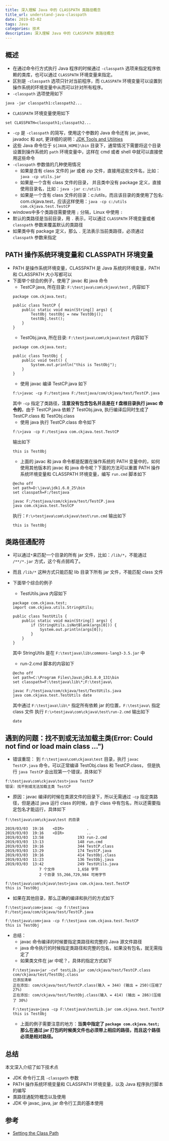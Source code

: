 ```yaml
---
title: 深入理解 Java 中的 CLASSPATH 类路径概念
title_url: understand-java-classpath
date: 2019-03-02
tags: Java
categories: 技术
description: 深入理解 Java 中的 CLASSPATH 类路径概念
---
```


## 概述

- 在通过命令行方式执行 Java 程序的时候通过 `-classpath` 选项来指定程序依赖的类库，也可以通过 `CLASSPATH` 环境变量来指定。
- 区别是 `-classpath` 选项只针对当前程序，而 `CLASSPATH` 环境变量可以设置到操作系统的环境变量中从而可以针对所有程序。
- `-classpath` 选项使用如下
```
java -jar classpath1:classpath2...
```

- `CLASSPATH` 环境变量使用如下
```
set CLASSPATH=classpath1;classpath2...
```

- `-cp` 是 `-classpath` 的简写，使用这个参数的 Java 命令还有 jar, javac, javadoc 和 apt, 更详细的说明：[JDK Tools and Utilities](https://docs.oracle.com/javase/8/docs/technotes/tools/index.html)
- 这些 Java 命令位于 `${JAVA_HOME}\bin` 目录下，通常情况下需要将这个目录设置到操作系统的 `path` 环境变量中，这样在 cmd 或者 shell 中就可以直接使用这些命令
- `-classpath` 参数值的几种使用情况
    - 如果是含有 class 文件的 jar 或者 zip 文件，直接用这些文件名，比如：`java -cp utils.jar`
    - 如果是一个含有 class 文件的目录， 并且类中没有 package 定义，直接使用目录名，比如：`java -jar c:/utils`
    - 如果是一个含有 class 文件的目录：c:/utils，而且该目录的类使用了包名: com.ckjava.test，应该这样使用：`java -cp c:/utils com.ckjava.test.TestCP`
- windows中多个类路径需要使用 `;` 分隔，Linux 中使用 `:`
- 默认的类路径是当前目录，用 `.` 表示，可以通过 `CLASSPATH` 环境变量或者 `classpath` 参数来覆盖默认的类路径
- 如果类中有 package 定义，那么 `.` 无法表示当前类路径，必须通过 `classpath` 参数来指定

## PATH 操作系统环境变量和 CLASSPATH 环境变量

- PATH 是操作系统环境变量，CLASSPATH 是 Java 系统的环境变量，PATH 和 CLASSPATH 大小写都可以
- 下面举个综合的例子，使用了 javac 和 java 命令
    - TestCP.java, 所在目录: `F:\testjava\com\ckjava\test` , 内容如下
    ```
    package com.ckjava.test;
    
    public class TestCP {
        public static void main(String[] args) {
            TestObj testObj = new TestObj();
            testObj.test();
        }
    }
    ```
    - TestObj.java, 所在目录: `F:\testjava\com\ckjava\test` 内容如下
    ```
    package com.ckjava.test;

    public class TestObj {
        public void test() {
            System.out.println("this is TestObj");
        }
    }
    ```
    - 使用 javac 编译 TestCP.java 如下
    ```
    f:\>javac -cp F:/testjava F:/testjava/com/ckjava/test/TestCP.java
    ```
    其中 `-cp` 指定了类路径，**注意没有包含包名并且是在 f 盘根目录执行 javac 命令的**，由于 TestCP.java 依赖了 TestObj.java, 执行编译后同时生成了 TestCP.class 和 TestObj.class
    - 使用 java 执行 TestCP.class 命令如下
    ```
    f:\>java -cp F:/testjava com.ckjava.test.TestCP
    ```
    输出如下
    ```
    this is TestObj
    ```
    - 上面的 javac 和 java 命令都是配置在操作系统的 PATH 变量中的，如何使用其他版本的 javac 和 java 命令呢？下面的方法可以重置 PATH 操作系统环境变量和 CLASSPATH 环境变量，编写 `run.cmd` 脚本如下
    ```
    @echo off
    set path=D:\java\jdk1.6.0_25\bin
    set classpath=F:/testjava
    
    javac F:/testjava/com/ckjava/test/TestCP.java
    java com.ckjava.test.TestCP
    ```
    执行：`F:\>testjava\com\ckjava\test\run.cmd` 输出如下
    ```
    this is TestObj
    ```
    
## 类路径通配符

- 可以通过`*`来匹配一个目录的所有 jar 文件，比如：`/lib/*`，不能通过 `/**/*.jar` 方式，这个有点弱鸡了。
- 而且 `/lib/*` 这种方式只能匹配 lib 目录下所有 jar 文件，不能匹配 class 文件
- 下面举个综合的例子
    - TestUtils.java 内容如下
    ```
    package com.ckjava.test;
    import com.ckjava.utils.StringUtils;
    
    public class TestUtils {
        public static void main(String[] args) {
            if (StringUtils.isNotBlank(args[0])) {
                System.out.println(args[0]);
            }
        }
    }
    ```
    其中 StringUtils 是在 `F:\testjava\lib\commons-lang3-3.5.jar` 中
	
    - run-2.cmd 脚本的内容如下
    ```
    @echo off
    set path=C:\Program Files\Java\jdk1.8.0_131\bin
    set classpath=F:\testjava\lib\*;F:\testjava\
    
    javac F:/testjava/com/ckjava/test/TestUtils.java
    java com.ckjava.test.TestUtils date
    ```
    其中通过 `F:\testjava\lib\*` 指定所有依赖 jar 的位置，`F:\testjava\` 指定class 文件
    执行 `F:\>testjava\com\ckjava\test\run-2.cmd` 输出如下
    ```
    date
    ```

## 遇到的问题：找不到或无法加载主类(Error: Could not find or load main class ...")

- 错误重现： 到 `f:\testjava\com\ckjava\test` 目录，执行 `javac TestCP.java` 命令，可以正常编译 TestObj.class 和  TestCP.class， 但是执行 `java TestCP` 会出现第一个错误，具体如下
```
f:\testjava\com\ckjava\test>java TestCP
错误: 找不到或无法加载主类 TestCP
```

- 原因：javac 编译的时候在类源文件的目录下，所以无需通过 `-cp` 指定类路径，但是通过 java 运行 class 的时候，由于 class 中有包名，所以还需要指定包名才能运行，具体如下
```
f:\testjava\com\ckjava\test 的目录

2019/03/03  19:16    <DIR>          .
2019/03/03  19:16    <DIR>          ..
2019/03/03  13:58               193 run-2.cmd
2019/03/03  13:13               148 run.cmd
2019/03/03  19:16               344 TestCP.class
2019/03/03  13:29               174 TestCP.java
2019/03/03  19:16               414 TestObj.class
2019/03/03  11:23               136 TestObj.java
2019/03/03  13:42               249 TestUtils.java
               7 个文件          1,658 字节
               2 个目录 55,266,729,984 可用字节

f:\testjava\com\ckjava\test>java com.ckjava.test.TestCP
this is TestObj
```

- 如果在其他目录，那么正确的编译和执行的方式如下
```
f:\testjava\com>javac -cp f:\testjava F:/testjava/com/ckjava/test/TestCP.java

f:\testjava\com>java -cp f:\testjava com.ckjava.test.TestCP
this is TestObj
```

- 总结：
    - javac 命令编译的时候要指定类路径和完整的 Java 源文件路径
    - java 命令执行的时候指定类路径和完整的包名，如果没有包名，就无需指定了
    - 如果类文件在 jar 中呢？，具体的指定方式如下
    ```
    F:\testjava>jar -cvf testLib.jar com/ckjava/test/TestCP.class com/ckjava/test/TestObj.class
    已添加清单
    正在添加: com/ckjava/test/TestCP.class(输入 = 344) (输出 = 250)(压缩了 27%)
    正在添加: com/ckjava/test/TestObj.class(输入 = 414) (输出 = 286)(压缩了 30%)
    
    F:\testjava>java -cp F:\testjava\testLib.jar com.ckjava.test.TestCP
    this is TestObj
    ```
    - 上面的例子需要注意的地方：**当类中指定了 `package com.ckjava.test;` 那么在通过 jar 打包的时候类文件也必须带上相应的路径，而且这个路径必须是相对路径。**

## 总结

本文深入介绍了如下技术点

- JDK 命令行工具 `-classpath` 参数
- PATH 操作系统环境变量和 CLASSPATH 环境变量，以及 Java 程序执行脚本的编写
- 类路径通配符概念以及使用
- JDK 中 javac, java, jar 命令行工具的基本使用
	
## 参考

- [Setting the Class Path](https://docs.oracle.com/javase/8/docs/technotes/tools/windows/classpath.html#A1100592)
